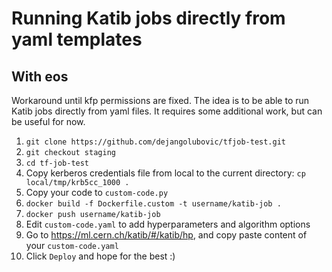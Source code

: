 # Running Katib jobs directly from yaml templates
## With eos

Workaround until kfp permissions are fixed.
The idea is to be able to run Katib jobs directly from yaml files.
It requires some additional work, but can be useful for now.

1) `git clone https://github.com/dejangolubovic/tfjob-test.git`
2) `git checkout staging`
3) `cd tf-job-test`
4) Copy kerberos credentials file from local to the current directory: `cp local/tmp/krb5cc_1000 .`
5) Copy your code to `custom-code.py`
6) `docker build -f Dockerfile.custom -t username/katib-job .`
7) `docker push username/katib-job`
8) Edit `custom-code.yaml` to add hyperparameters and algorithm options
9) Go to https://ml.cern.ch/katib/#/katib/hp, and copy paste content of your `custom-code.yaml`
10) Click `Deploy` and hope for the best :)
